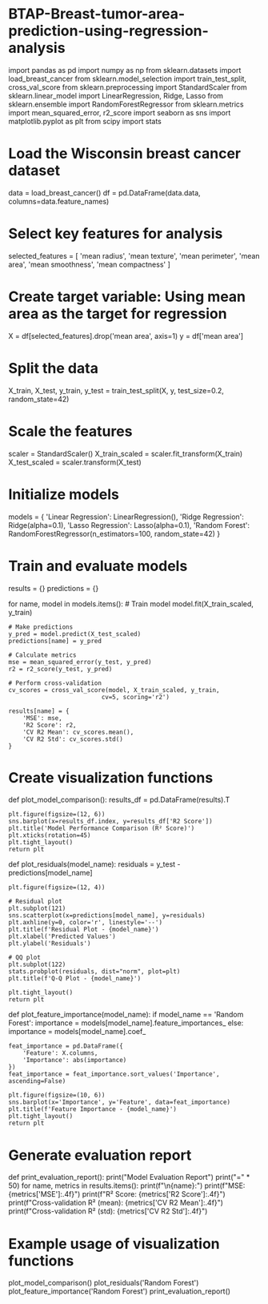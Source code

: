 # BTAP-Breast-tumor-area-prediction-using-regression-analysis
import pandas as pd
import numpy as np
from sklearn.datasets import load_breast_cancer
from sklearn.model_selection import train_test_split, cross_val_score
from sklearn.preprocessing import StandardScaler
from sklearn.linear_model import LinearRegression, Ridge, Lasso
from sklearn.ensemble import RandomForestRegressor
from sklearn.metrics import mean_squared_error, r2_score
import seaborn as sns
import matplotlib.pyplot as plt
from scipy import stats

# Load the Wisconsin breast cancer dataset
data = load_breast_cancer()
df = pd.DataFrame(data.data, columns=data.feature_names)

# Select key features for analysis
selected_features = [
    'mean radius', 'mean texture', 'mean perimeter', 
    'mean area', 'mean smoothness', 'mean compactness'
]

# Create target variable: Using mean area as the target for regression
X = df[selected_features].drop('mean area', axis=1)
y = df['mean area']

# Split the data
X_train, X_test, y_train, y_test = train_test_split(X, y, test_size=0.2, random_state=42)

# Scale the features
scaler = StandardScaler()
X_train_scaled = scaler.fit_transform(X_train)
X_test_scaled = scaler.transform(X_test)

# Initialize models
models = {
    'Linear Regression': LinearRegression(),
    'Ridge Regression': Ridge(alpha=0.1),
    'Lasso Regression': Lasso(alpha=0.1),
    'Random Forest': RandomForestRegressor(n_estimators=100, random_state=42)
}

# Train and evaluate models
results = {}
predictions = {}

for name, model in models.items():
    # Train model
    model.fit(X_train_scaled, y_train)
    
    # Make predictions
    y_pred = model.predict(X_test_scaled)
    predictions[name] = y_pred
    
    # Calculate metrics
    mse = mean_squared_error(y_test, y_pred)
    r2 = r2_score(y_test, y_pred)
    
    # Perform cross-validation
    cv_scores = cross_val_score(model, X_train_scaled, y_train, 
                              cv=5, scoring='r2')
    
    results[name] = {
        'MSE': mse,
        'R2 Score': r2,
        'CV R2 Mean': cv_scores.mean(),
        'CV R2 Std': cv_scores.std()
    }

# Create visualization functions
def plot_model_comparison():
    results_df = pd.DataFrame(results).T
    
    plt.figure(figsize=(12, 6))
    sns.barplot(x=results_df.index, y=results_df['R2 Score'])
    plt.title('Model Performance Comparison (R² Score)')
    plt.xticks(rotation=45)
    plt.tight_layout()
    return plt

def plot_residuals(model_name):
    residuals = y_test - predictions[model_name]
    
    plt.figure(figsize=(12, 4))
    
    # Residual plot
    plt.subplot(121)
    sns.scatterplot(x=predictions[model_name], y=residuals)
    plt.axhline(y=0, color='r', linestyle='--')
    plt.title(f'Residual Plot - {model_name}')
    plt.xlabel('Predicted Values')
    plt.ylabel('Residuals')
    
    # QQ plot
    plt.subplot(122)
    stats.probplot(residuals, dist="norm", plot=plt)
    plt.title(f'Q-Q Plot - {model_name}')
    
    plt.tight_layout()
    return plt

def plot_feature_importance(model_name):
    if model_name == 'Random Forest':
        importance = models[model_name].feature_importances_
    else:
        importance = models[model_name].coef_
    
    feat_importance = pd.DataFrame({
        'Feature': X.columns,
        'Importance': abs(importance)
    })
    feat_importance = feat_importance.sort_values('Importance', ascending=False)
    
    plt.figure(figsize=(10, 6))
    sns.barplot(x='Importance', y='Feature', data=feat_importance)
    plt.title(f'Feature Importance - {model_name}')
    plt.tight_layout()
    return plt

# Generate evaluation report
def print_evaluation_report():
    print("Model Evaluation Report")
    print("=" * 50)
    for name, metrics in results.items():
        print(f"\n{name}:")
        print(f"MSE: {metrics['MSE']:.4f}")
        print(f"R² Score: {metrics['R2 Score']:.4f}")
        print(f"Cross-validation R² (mean): {metrics['CV R2 Mean']:.4f}")
        print(f"Cross-validation R² (std): {metrics['CV R2 Std']:.4f}")

# Example usage of visualization functions
plot_model_comparison()
plot_residuals('Random Forest')
plot_feature_importance('Random Forest')
print_evaluation_report()
